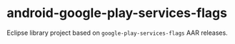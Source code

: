 # android-google-play-services-flags
Eclipse library project based on `google-play-services-flags` AAR releases. 
